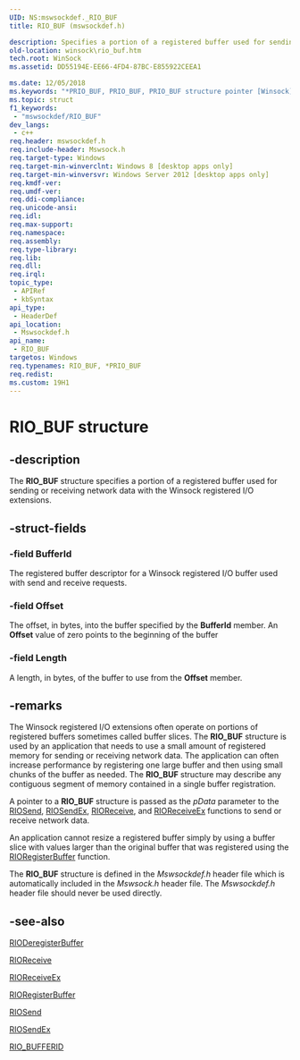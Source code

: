 ```yaml
---
UID: NS:mswsockdef._RIO_BUF
title: RIO_BUF (mswsockdef.h)

description: Specifies a portion of a registered buffer used for sending or receiving network data with the Winsock registered I/O extensions.
old-location: winsock\rio_buf.htm
tech.root: WinSock
ms.assetid: DD55194E-EE66-4FD4-87BC-E855922CEEA1

ms.date: 12/05/2018
ms.keywords: "*PRIO_BUF, PRIO_BUF, PRIO_BUF structure pointer [Winsock], RIO_BUF, RIO_BUF structure [Winsock], mswsockdef/PRIO_BUF, mswsockdef/RIO_BUF, winsock.rio_buf"
ms.topic: struct
f1_keywords: 
 - "mswsockdef/RIO_BUF"
dev_langs:
 - c++
req.header: mswsockdef.h
req.include-header: Mswsock.h
req.target-type: Windows
req.target-min-winverclnt: Windows 8 [desktop apps only]
req.target-min-winversvr: Windows Server 2012 [desktop apps only]
req.kmdf-ver: 
req.umdf-ver: 
req.ddi-compliance: 
req.unicode-ansi: 
req.idl: 
req.max-support: 
req.namespace: 
req.assembly: 
req.type-library: 
req.lib: 
req.dll: 
req.irql: 
topic_type:
 - APIRef
 - kbSyntax
api_type:
 - HeaderDef
api_location:
 - Mswsockdef.h
api_name:
 - RIO_BUF
targetos: Windows
req.typenames: RIO_BUF, *PRIO_BUF
req.redist: 
ms.custom: 19H1
---
```


# RIO_BUF structure


## -description


The <b>RIO_BUF</b> structure specifies a portion of a registered buffer used for sending or receiving network data with the Winsock registered I/O extensions.


## -struct-fields




### -field BufferId

The registered buffer descriptor for a Winsock registered I/O buffer used with send and receive requests.


### -field Offset

The offset, in bytes, into the buffer specified by the <b>BufferId</b> member. An <b>Offset</b> value of zero points to the beginning of the buffer


### -field Length

A length, in bytes, of the buffer to use from the <b>Offset</b> member. 


## -remarks



The Winsock registered I/O extensions often operate on portions of registered buffers sometimes called buffer slices. The <b>RIO_BUF</b> structure is used by an application that needs to use a small amount of registered memory for sending or receiving network data. The application can often increase performance by registering one large buffer and then using small chunks of the buffer as needed. The <b>RIO_BUF</b> structure may describe any contiguous segment of memory contained in a single buffer registration.

A pointer to a <b>RIO_BUF</b> structure is passed as the <i>pData</i> parameter to the <a href="/windows/win32/api/mswsock/nc-mswsock-lpfn_riosend">RIOSend</a>,  <a href="https://docs.microsoft.com/previous-versions/windows/desktop/legacy/hh437216(v=vs.85)">RIOSendEx</a>, <a href="/windows/win32/api/mswsock/nc-mswsock-lpfn_rioreceive">RIOReceive</a>, and <a href="/windows/win32/api/mswsock/nc-mswsock-lpfn_rioreceiveex">RIOReceiveEx</a> functions to send or receive network data.

An application cannot resize a registered buffer simply by using a buffer slice with values larger than the original buffer that was registered using the <a href="https://docs.microsoft.com/previous-versions/windows/desktop/legacy/hh437199(v=vs.85)">RIORegisterBuffer</a> function.

The <b>RIO_BUF</b> structure is defined in the <i>Mswsockdef.h</i> header file which is automatically included in the <i>Mswsock.h</i> header file. The <i>Mswsockdef.h</i> header file should never be used directly.





## -see-also




<a href="/windows/win32/api/mswsock/nc-mswsock-lpfn_rioderegisterbuffer">RIODeregisterBuffer</a>



<a href="/windows/win32/api/mswsock/nc-mswsock-lpfn_rioreceive">RIOReceive</a>



<a href="/windows/win32/api/mswsock/nc-mswsock-lpfn_rioreceiveex">RIOReceiveEx</a>



<a href="https://docs.microsoft.com/previous-versions/windows/desktop/legacy/hh437199(v=vs.85)">RIORegisterBuffer</a>



<a href="/windows/win32/api/mswsock/nc-mswsock-lpfn_riosend">RIOSend</a>



<a href="https://docs.microsoft.com/previous-versions/windows/desktop/legacy/hh437216(v=vs.85)">RIOSendEx</a>



<a href="https://docs.microsoft.com/windows/desktop/WinSock/rio-bufferid">RIO_BUFFERID</a>
 

 

